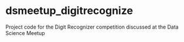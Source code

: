 # dsmeetup_digitrecognize
Project code for the Digit Recognizer competition discussed at the Data Science Meetup
